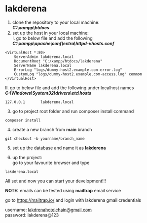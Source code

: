 # lakderena

1. clone the repository to your local machine:<br>
**_C:\xampp\htdocs_**
2. set up the host in your local machine:</br>
I. go to below file and add the following <br> **_C:\xampp\apache\conf\extra\httpd-vhosts.conf_**<br>

```
<VirtualHost *:80>
    ServerAdmin lakderena.local
    DocumentRoot "C:/xampp/htdocs/lakderena"
    ServerName lakderena.local
    ErrorLog "logs/dummy-host2.example.com-error.log"
    CustomLog "logs/dummy-host2.example.com-access.log" common
</VirtualHost>
```

II. go to below file and add the following under localhost names
**_C:\Windows\System32\drivers\etc\hosts_**

```
127.0.0.1		lakderena.local
```

3. go to project root folder and run composer install command

```
composer install
```

4. create a new branch from **main** branch

```
git checkout -b yourname/branch_name
```

5. set up the database and name it as **lakderena**

6. up the project:<br>
go to your favourite browser and type 

```
lakderena.local
```

All set and now you can start your development!!!

**NOTE:** emails can be tested using **mailtrap** email service

go to https://mailtrap.io/ and login with lakderena gmail credentials

username: lakdrenahotelchain@gmail.com <br>
password: lakderena@123



